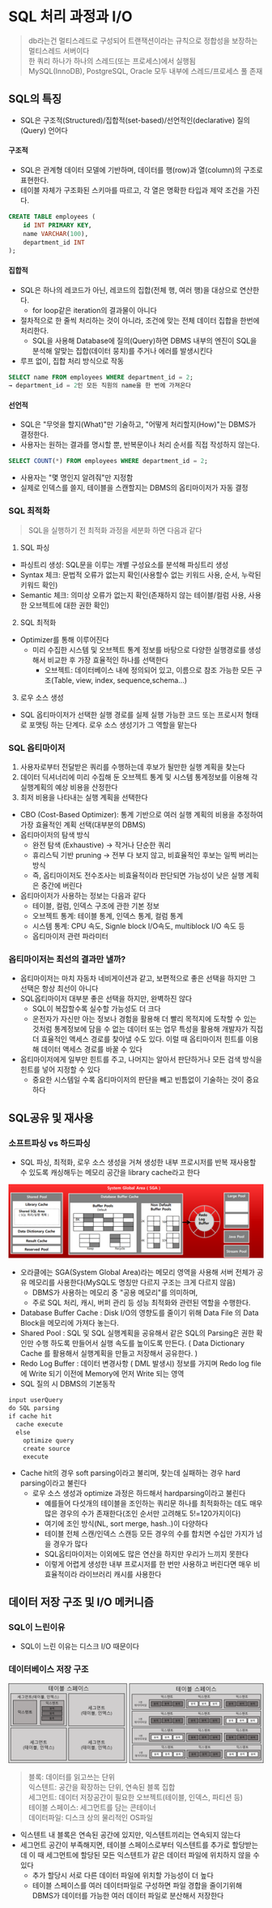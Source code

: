 # SQL 처리 과정과 I/O

> db라는건 멀티스레드로 구성되어 트랜잭션이라는 규칙으로 정합성을 보장하는 멀티스레드 서버이다<br>
> 한 쿼리 하나가 하나의 스레드(또는 프로세스)에서 실행됨<br>
> MySQL(InnoDB), PostgreSQL, Oracle 모두 내부에 스레드/프로세스 풀 존재

## SQL의 특징

- SQL은 구조적(Structured)/집합적(set-based)/선언적인(declarative) 질의(Query) 언어다

#### 구조적

- SQL은 관계형 데이터 모델에 기반하며, 데이터를 행(row)과 열(column)의 구조로 표현한다.
- 테이블 자체가 구조화된 스키마를 따르고, 각 열은 명확한 타입과 제약 조건을 가진다.

```sql
CREATE TABLE employees (
    id INT PRIMARY KEY,
    name VARCHAR(100),
    department_id INT
);
```

#### 집합적

- SQL은 하나의 레코드가 아닌, 레코드의 집합(전체 행, 여러 행)을 대상으로 연산한다.
  - for loop같은 iteration의 결과물이 아니다
- 절차적으로 한 줄씩 처리하는 것이 아니라, 조건에 맞는 전체 데이터 집합을 한번에 처리한다.
  - SQL을 사용해 Database에 질의(Query)하면 DBMS 내부의 엔진이 SQL을 분석해 알맞는 집합(데이터 뭉치)를 주거나 에러를 발생시킨다
- 루프 없이, 집합 처리 방식으로 작동

```sql
SELECT name FROM employees WHERE department_id = 2;
→ department_id = 2인 모든 직원의 name을 한 번에 가져온다
```

#### 선언적

- SQL은 "무엇을 할지(What)"만 기술하고, "어떻게 처리할지(How)"는 DBMS가 결정한다.
- 사용자는 원하는 결과를 명시할 뿐, 반복문이나 처리 순서를 직접 작성하지 않는다.

```sql
SELECT COUNT(*) FROM employees WHERE department_id = 2;
```

- 사용자는 "몇 명인지 알려줘"만 지정함
- 실제로 인덱스를 쓸지, 테이블을 스캔할지는 DBMS의 옵티마이저가 자동 결정

### SQL 최적화

> SQL을 실행하기 전 최적화 과정을 세분화 하면 다음과 같다

1. SQL 파싱

- 파싱트리 생성: SQL문을 이루는 개별 구성요소를 분석해 파싱트리 생성
- Syntax 체크: 문법적 오류가 없는지 확인(사용할수 없는 키워드 사용, 순서, 누락된 키워드 확인)
- Semantic 체크: 의미상 오류가 없는지 확인(존재하지 않는 테이블/컬럼 사용, 사용한 오브젝트에 대한 권한 확인)

2. SQL 최적화

- Optimizer를 통해 이루어진다
  - 미리 수집한 시스템 및 오브젝트 통계 정보를 바탕으로 다양한 실행경로를 생성해서 비교한 후 가장 효율적인 하나를 선택한다
    - 오브젝트: 데이터베이스 내에 정의되어 있고, 이름으로 참조 가능한 모든 구조(Table, view, index, sequence,schema...)

3. 로우 소스 생성

- SQL 옵티마이저가 선택한 실행 경로를 실제 실행 가능한 코드 또는 프로시저 형태로 포맷팅 하는 단계다. 로우 소스 생성기가 그 역할을 맡는다

### SQL 옵티마이저

1. 사용자로부터 전달받은 쿼리를 수행하는데 후보가 될만한 실행 계획을 찾는다
2. 데이터 딕셔너리에 미리 수집해 둔 오브젝트 통계 및 시스템 통계정보를 이용해 각 실행계획의 예상 비용을 산정한다
3. 최저 비용을 나타내는 실행 계획을 선택한다

- CBO (Cost-Based Optimizer): 통계 기반으로 여러 실행 계획의 비용을 추정하여 가장 효율적인 계획 선택(대부분의 DBMS)
- 옵티마이저의 탐색 방식
  - 완전 탐색 (Exhaustive) → 작거나 단순한 쿼리
  - 휴리스틱 기반 pruning → 전부 다 보지 않고, 비효율적인 후보는 일찍 버리는 방식
  - 즉, 옵티마이저도 전수조사는 비효율적이라 판단되면 가능성이 낮은 실행 계획은 중간에 버린다
- 옵티마이저가 사용하는 정보는 다음과 같다
  - 테이블, 컬럼, 인덱스 구조에 관한 기본 정보
  - 오브젝트 통계: 테이블 통계, 인덱스 통계, 컬럼 통계
  - 시스템 통계: CPU 속도, Signle block I/O속도, multiblock I/O 속도 등
  - 옵티마이저 관련 파라미터 

### 옵티마이저는 최선의 결과만 낼까?

- 옵티마이저는 마치 자동차 네비게이션과 같고, 보편적으로 좋은 선택을 하지만 그 선택은 항상 최선이 아니다
- SQL옵티마이저 대부분 좋은 선택을 하지만, 완벽하진 않다
  - SQL이 복잡할수록 실수할 가능성도 더 크다
  - 운전자가 자신만 아는 정보나 경험을 활용해 더 빨리 목적지에 도착할 수 있는 것처럼 통계정보에 담을 수 없는 데이터 또는 업무 특성을 활용해 개발자가 직접 더 효율적인 액세스 경로를 찾아낼 수도 있다. 이럴 때 옵티마이저 힌트를 이용해 데이터 액세스 경로를 바꿀 수 있다
- 옵티마이저에게 일부만 힌트를 주고, 나머지는 알아서 판단하거나 모든 검색 방식을 힌트를 넣어 지정할 수 있다
  - 중요한 시스템일 수록 옵티마이저의 판단을 빼고 빈틈없이 기술하는 것이 중요하다

## SQL공유 및 재사용

### 소프트파싱 vs 하드파싱

- SQL 파싱, 최적화, 로우 소스 생성을 거쳐 생성한 내부 프로시저를 반복 재사용할 수 있도록 캐싱해두는 메모리 공간을 library cache라고 한다

![sga1](images/SGA1.png)

- 오라클에는 SGA(System Global Area)라는 메모리 영역을 사용해 서버 전체가 공유 메모리를 사용한다(MySQL도 명칭만 다르지 구조는 크게 다르지 않음)
  - DBMS가 사용하는 메모리 중 "공용 메모리"를 의미하며,
  - 주로 SQL 처리, 캐시, 버퍼 관리 등 성능 최적화와 관련된 역할을 수행한다.
- Database Buffer Cache : Disk I/O의 영향도를 줄이기 위해 Data File 의 Data Block을 메모리에 가져다 놓는다. 
- Shared Pool : SQL 및 SQL 실행계획을 공유해서 같은 SQL의 Parsing은 권한 확인만 수행 하도록 만들어서 실행 속도를 높이도록 만든다. ( Data Dictionary Cache 를 활용해서 실행계획을 만들고 저장해서 공유한다. )
- Redo Log Buffer : 데이터 변경사항 ( DML 발생시) 정보를 가지며 Redo log file에 Write 되기 이전에 Memory에 먼저 Write 되는 영역
- SQL 질의 시 DBMS의 기본동작
```pseudo
input userQuery
do SQL parsing
if cache hit
  cache execute
  else 
    optimize query
    create source
    execute
```
- Cache hit의 경우 soft parsing이라고 불리며, 찾는데 실패하는 경우 hard parsing이라고 불린다
  - 로우 소스 생성과 optimize 과정은 하드해서 hardparsing이라고 불린다
    - 예를들어 다섯개의 테이블을 조인하는 쿼리문 하나를 최적화하는 데도 매우 많은 경우의 수가 존재한다(조인 순서만 고려해도 5!=120가지이다)
    - 여기에 조인 방식(NL, sort merge, hash..)이 다양하다
    - 테이블 전체 스캔/인덱스 스캔등 모든 경우의 수를 합치면 수십만 가지가 넘을 경우가 많다
    - SQL옵티마이저는 이외에도 많은 연산을 하지만 우리가 느끼지 못한다
    - 이렇게 어렵게 생성한 내부 프로시저를 한 번만 사용하고 버린다면 매우 비효율적이라 라이브러리 캐시를 사용한다
  
## 데이터 저장 구조 및 I/O 메커니즘

### SQL이 느린이유

- SQL이 느린 이유는 디스크 I/O 때문이다

### 데이터베이스 저장 구조

![dataStruct](images/oracle-data-structure.webp)

> 블록: 데이터를 읽고쓰는 단위<br>
> 익스텐트: 공간을 확장하는 단위, 연속된 블록 집합<br>
> 세그먼트: 데이터 저장공간이 필요한 오브젝트(테이블, 인덱스, 파티션 등)<br>
> 테이블 스페이스: 세그먼트를 담는 콘테이너<br>
> 데이터파일: 디스크 상의 물리적인 OS파일

- 익스텐트 내 블록은 연속된 공간에 있지만, 익스텐트끼리는 연속되지 않는다
- 세그먼트 공간이 부족해지면, 테이블 스페이스로부터 익스텐트를 추가로 할당받는데 이 때 세그먼트에 할당된 모든 익스텐트가 같은 데이터 파일에 위치하지 않을 수 있다
  - 추가 할당시 서로 다른 데이터 파일에 위치할 가능성이 더 높다
  - 테이블 스페이스를 여러 데이터파일로 구성하면 파일 경합을 줄이기위해 DBMS가 데이터를 가능한 여러 데이터 파일로 분산해서 저장한다